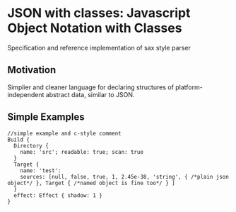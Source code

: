 # JSON with classes: Javascript Object Notation with Classes
Specification and reference implementation of sax style parser

## Motivation

Simplier and cleaner language for declaring structures of platform-independent abstract data, similar to JSON. 

## Simple Examples
```
//simple example and c-style comment
Build {
  Directory {
    name: 'src'; readable: true; scan: true
  }
  Target {
    name: 'test':
    sources: [null, false, true, 1, 2.45e-38, 'string', { /*plain json object*/ }, Target { /*named object is fine too*/ } ]
  }
  effect: Effect { shadow: 1 }
}
```

